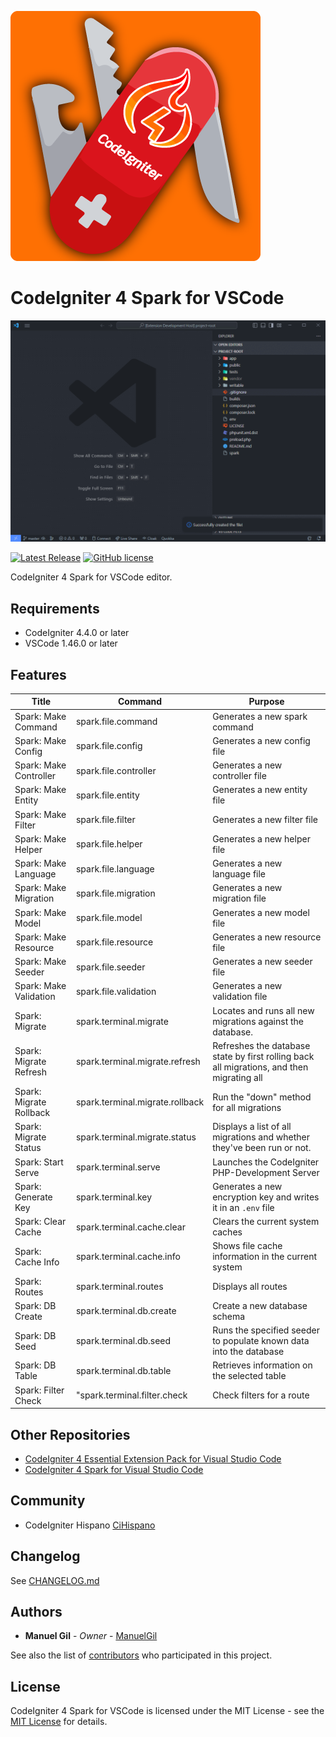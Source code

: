 ![icon](https://raw.githubusercontent.com/ManuelGil/vscode-codeigniter4-spark/main/icon.png)

# CodeIgniter 4 Spark for VSCode

![demo](https://raw.githubusercontent.com/ManuelGil/vscode-codeigniter4-spark/main/docs/images/demo.gif)

[![Latest Release](https://img.shields.io/visual-studio-marketplace/v/imgildev.vscode-codeigniter4-spark?style=flat&label=VS%20Marketplace&logo=visual-studio-code)](https://marketplace.visualstudio.com/items?itemName=imgildev.vscode-codeigniter4-spark)
[![GitHub license](https://img.shields.io/github/license/ManuelGil/vscode-codeigniter4-spark)]()

CodeIgniter 4 Spark for VSCode editor.

## Requirements

- CodeIgniter 4.4.0 or later
- VSCode 1.46.0 or later

## Features

| Title | Command | Purpose |
| --- | --- | --- |
| Spark: Make Command | spark.file.command | Generates a new spark command |
| Spark: Make Config | spark.file.config | Generates a new config file |
| Spark: Make Controller | spark.file.controller | Generates a new controller file |
| Spark: Make Entity | spark.file.entity | Generates a new entity file |
| Spark: Make Filter | spark.file.filter | Generates a new filter file |
| Spark: Make Helper | spark.file.helper | Generates a new helper file |
| Spark: Make Language | spark.file.language | Generates a new language file |
| Spark: Make Migration | spark.file.migration | Generates a new migration file |
| Spark: Make Model | spark.file.model | Generates a new model file |
| Spark: Make Resource | spark.file.resource | Generates a new resource file |
| Spark: Make Seeder | spark.file.seeder | Generates a new seeder file |
| Spark: Make Validation | spark.file.validation | Generates a new validation file |
| Spark: Migrate | spark.terminal.migrate | Locates and runs all new migrations against the database. |
| Spark: Migrate Refresh | spark.terminal.migrate.refresh | Refreshes the database state by first rolling back all migrations, and then migrating all |
| Spark: Migrate Rollback | spark.terminal.migrate.rollback | Run the "down" method for all migrations |
| Spark: Migrate Status | spark.terminal.migrate.status | Displays a list of all migrations and whether they've been run or not. |
| Spark: Start Serve | spark.terminal.serve | Launches the CodeIgniter PHP-Development Server |
| Spark: Generate Key | spark.terminal.key | Generates a new encryption key and writes it in an `.env` file |
| Spark: Clear Cache | spark.terminal.cache.clear | Clears the current system caches |
| Spark: Cache Info | spark.terminal.cache.info | Shows file cache information in the current system |
| Spark: Routes | spark.terminal.routes | Displays all routes |
| Spark: DB Create | spark.terminal.db.create | Create a new database schema |
| Spark: DB Seed | spark.terminal.db.seed | Runs the specified seeder to populate known data into the database |
| Spark: DB Table | spark.terminal.db.table | Retrieves information on the selected table |
| Spark: Filter Check | "spark.terminal.filter.check | Check filters for a route |

## Other Repositories

- [CodeIgniter 4 Essential Extension Pack for Visual Studio Code](https://marketplace.visualstudio.com/items?itemName=imgildev.vscode-codeigniter4-pack)
- [CodeIgniter 4 Spark for Visual Studio Code](https://marketplace.visualstudio.com/items?itemName=imgildev.vscode-codeigniter4-spark)

## Community

- CodeIgniter Hispano [CiHispano](https://www.cihispano.org/)

## Changelog

See [CHANGELOG.md](./CHANGELOG.md)

## Authors

- **Manuel Gil** - _Owner_ - [ManuelGil](https://github.com/ManuelGil)

See also the list of [contributors](https://github.com/ManuelGil/vscode-codeigniter4-spark/contributors) who participated in this project.

## License

CodeIgniter 4 Spark for VSCode is licensed under the MIT License - see the [MIT License](https://opensource.org/licenses/MIT) for details.
